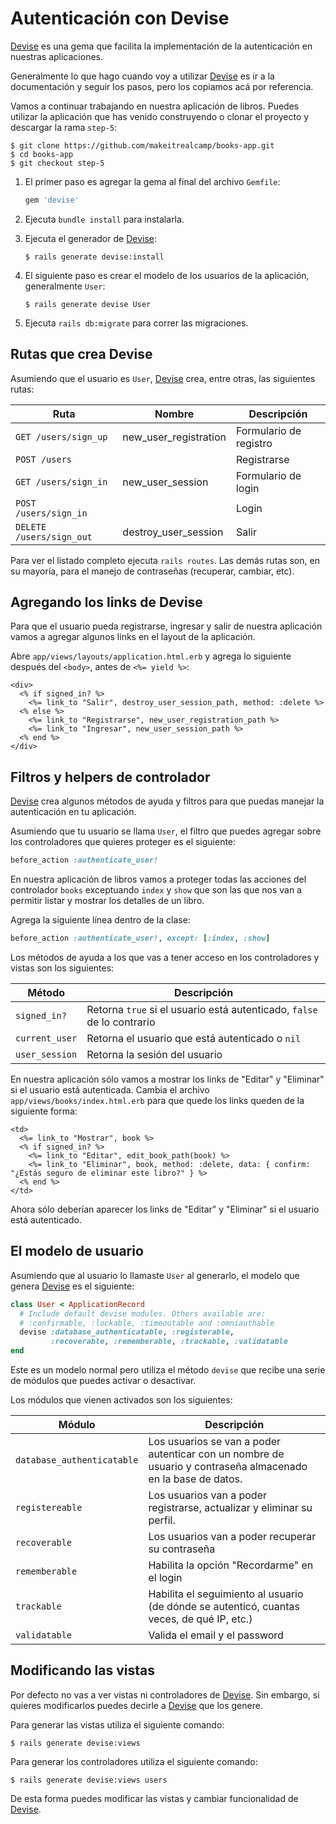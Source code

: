 # Autenticación con Devise

[Devise](https://github.com/plataformatec/devise) es una gema que facilita la implementación de la  autenticación en nuestras aplicaciones.

Generalmente lo que hago cuando voy a utilizar [Devise](https://github.com/plataformatec/devise) es ir a la documentación y seguir los pasos, pero los copiamos acá por referencia.

Vamos a continuar trabajando en nuestra aplicación de libros. Puedes utilizar la aplicación que has venido construyendo o clonar el proyecto y descargar la rama `step-5`:

```
$ git clone https://github.com/makeitrealcamp/books-app.git
$ cd books-app
$ git checkout step-5
```

1. El primer paso es agregar la gema al final del archivo `Gemfile`:

    ```ruby
    gem 'devise'
    ```

2. Ejecuta `bundle install` para instalarla.

3. Ejecuta el generador de [Devise](https://github.com/plataformatec/devise):

    ```
    $ rails generate devise:install
    ```

4. El siguiente paso es crear el modelo de los usuarios de la aplicación, generalmente `User`:

    ```
    $ rails generate devise User
    ```

5. Ejecuta `rails db:migrate` para correr las migraciones.

## Rutas que crea Devise

Asumiendo que el usuario es `User`, [Devise](https://github.com/plataformatec/devise) crea, entre otras, las siguientes rutas:

| Ruta  | Nombre | Descripción |
| --- | --- | --- |
| `GET /users/sign_up` | new_user_registration | Formulario de registro |
| `POST /users` |  | Registrarse |
| `GET /users/sign_in` | new_user_session | Formulario de login |
| `POST /users/sign_in` | | Login |
| `DELETE /users/sign_out` | destroy_user_session | Salir |

Para ver el listado completo ejecuta `rails routes`. Las demás rutas son, en su mayoría, para el manejo de contraseñas (recuperar, cambiar, etc).

## Agregando los links de Devise

Para que el usuario pueda registrarse, ingresar y salir de nuestra aplicación vamos a agregar algunos links en el layout de la aplicación.

Abre  `app/views/layouts/application.html.erb` y agrega lo siguiente después del `<body>`, antes de `<%= yield %>`:

```erb
<div>
  <% if signed_in? %>
    <%= link_to "Salir", destroy_user_session_path, method: :delete %>
  <% else %>
    <%= link_to "Registrarse", new_user_registration_path %>
    <%= link_to "Ingresar", new_user_session_path %>
  <% end %>
</div>
```

## Filtros y helpers de controlador

[Devise](https://github.com/plataformatec/devise) crea algunos métodos de ayuda y filtros para que puedas manejar la autenticación en tu aplicación.

Asumiendo que tu usuario se llama `User`, el filtro que puedes agregar sobre los controladores que quieres proteger es el siguiente:

```ruby
before_action :authenticate_user!
```

En nuestra aplicación de libros vamos a proteger todas las acciones del controlador `books` exceptuando `index` y `show` que son las que nos van a permitir listar y mostrar los detalles de un libro.

Agrega la siguiente línea dentro de la clase:

```ruby
before_action :authenticate_user!, except: [:index, :show]
```

Los métodos de ayuda a los que vas a tener acceso en los controladores y vistas son los siguientes:

| Método | Descripción |
| --- | --- |
| `signed_in?` | Retorna `true` si el usuario está autenticado, `false` de lo contrario |
| `current_user` | Retorna el usuario que está autenticado o `nil` |
| `user_session` | Retorna la sesión del usuario |

En nuestra aplicación sólo vamos a mostrar los links de "Editar" y "Eliminar" si el usuario está autenticada. Cambia el archivo `app/views/books/index.html.erb` para que quede los links queden de la siguiente forma:

```
<td>
  <%= link_to "Mostrar", book %>
  <% if signed_in? %>
    <%= link_to "Editar", edit_book_path(book) %>
    <%= link_to "Eliminar", book, method: :delete, data: { confirm: "¿Estás seguro de eliminar este libro?" } %>
  <% end %>
</td>
```

Ahora sólo deberían aparecer los links de "Editar" y "Eliminar" si el usuario está autenticado.

## El modelo de usuario

Asumiendo que al usuario lo llamaste `User` al generarlo, el modelo que genera [Devise](https://github.com/plataformatec/devise) es el siguiente:

```ruby
class User < ApplicationRecord
  # Include default devise modules. Others available are:
  # :confirmable, :lockable, :timeoutable and :omniauthable
  devise :database_authenticatable, :registerable,
         :recoverable, :rememberable, :trackable, :validatable
end
```

Este es un modelo normal pero utiliza el método `devise` que recibe una serie de módulos que puedes activar o desactivar.

Los módulos que vienen activados son los siguientes:

| Módulo | Descripción |
| --- | --- |
| `database_authenticatable` | Los usuarios se van a poder autenticar con un nombre de usuario y contraseña almacenado en la base de datos. |
| `registereable` | Los usuarios van a poder registrarse, actualizar y eliminar su perfil. |
| `recoverable` | Los usuarios van a poder recuperar su contraseña |
| `rememberable ` | Habilita la opción "Recordarme" en el login |
| `trackable` | Habilita el seguimiento al usuario (de dónde se autenticó, cuantas veces, de qué IP, etc.) |
| `validatable` | Valida el email y el password |  

## Modificando las vistas

Por defecto no vas a ver vistas ni controladores de [Devise](https://github.com/plataformatec/devise). Sin embargo, si quieres modificarlos puedes decirle a [Devise](https://github.com/plataformatec/devise) que los genere.

Para generar las vistas utiliza el siguiente comando:

```
$ rails generate devise:views
```

Para generar los controladores utiliza el siguiente comando:

```
$ rails generate devise:views users
```

De esta forma puedes modificar las vistas y cambiar funcionalidad de [Devise](https://github.com/plataformatec/devise).
